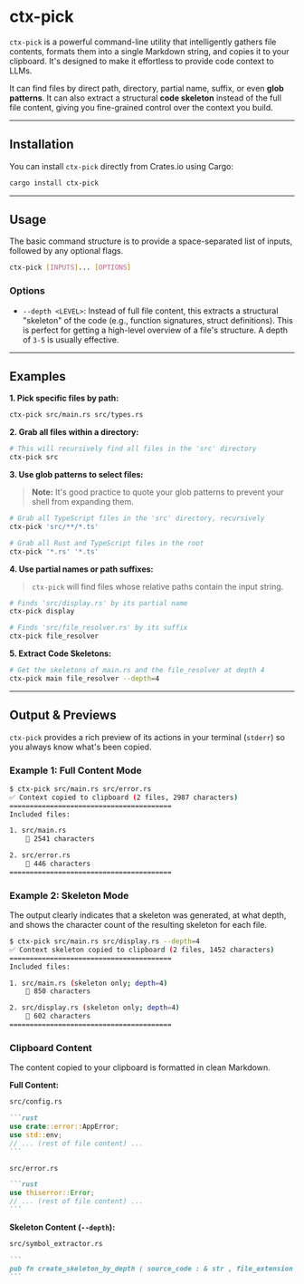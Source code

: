 # ctx-pick

[](https://www.google.com/search?q=https://crates.io/crates/ctx-pick)
[](https://opensource.org/licenses/MIT)

`ctx-pick` is a powerful command-line utility that intelligently gathers file contents, formats them into a single Markdown string, and copies it to your clipboard. It's designed to make it effortless to provide code context to LLMs.

It can find files by direct path, directory, partial name, suffix, or even **glob patterns**. It can also extract a structural **code skeleton** instead of the full file content, giving you fine-grained control over the context you build.

---

## Installation

You can install `ctx-pick` directly from Crates.io using Cargo:

```sh
cargo install ctx-pick
```

---

## Usage

The basic command structure is to provide a space-separated list of inputs, followed by any optional flags.

```sh
ctx-pick [INPUTS]... [OPTIONS]
```

### Options

- `--depth <LEVEL>`: Instead of full file content, this extracts a structural "skeleton" of the code (e.g., function signatures, struct definitions). This is perfect for getting a high-level overview of a file's structure. A depth of `3-5` is usually effective.

---

## Examples

**1. Pick specific files by path:**

```sh
ctx-pick src/main.rs src/types.rs
```

**2. Grab all files within a directory:**

```sh
# This will recursively find all files in the 'src' directory
ctx-pick src
```

**3. Use glob patterns to select files:**

> **Note:** It's good practice to quote your glob patterns to prevent your shell from expanding them.

```sh
# Grab all TypeScript files in the 'src' directory, recursively
ctx-pick 'src/**/*.ts'

# Grab all Rust and TypeScript files in the root
ctx-pick '*.rs' '*.ts'
```

**4. Use partial names or path suffixes:**

> `ctx-pick` will find files whose relative paths contain the input string.

```sh
# Finds 'src/display.rs' by its partial name
ctx-pick display

# Finds 'src/file_resolver.rs' by its suffix
ctx-pick file_resolver
```

**5. Extract Code Skeletons:**

```sh
# Get the skeletons of main.rs and the file_resolver at depth 4
ctx-pick main file_resolver --depth=4
```

---

## Output & Previews

`ctx-pick` provides a rich preview of its actions in your terminal (`stderr`) so you always know what's been copied.

### Example 1: Full Content Mode

```sh
$ ctx-pick src/main.rs src/error.rs
✅ Context copied to clipboard (2 files, 2987 characters)
========================================
Included files:

1. src/main.rs
    📄 2541 characters

2. src/error.rs
    📄 446 characters
========================================
```

### Example 2: Skeleton Mode

The output clearly indicates that a skeleton was generated, at what depth, and shows the character count of the resulting skeleton for each file.

```sh
$ ctx-pick src/main.rs src/display.rs --depth=4
✅ Context skeleton copied to clipboard (2 files, 1452 characters)
========================================
Included files:

1. src/main.rs (skeleton only; depth=4)
    🧬 850 characters

2. src/display.rs (skeleton only; depth=4)
    🧬 602 characters
========================================
```

### Clipboard Content

The content copied to your clipboard is formatted in clean Markdown.

**Full Content:**

````markdown
src/config.rs

```rust
use crate::error::AppError;
use std::env;
// ... (rest of file content) ...
```

src/error.rs

```rust
use thiserror::Error;
// ... (rest of file content) ...
```
````

**Skeleton Content (`--depth`):**

````markdown
src/symbol_extractor.rs

```
pub fn create_skeleton_by_depth ( source_code : & str , file_extension : & str , max_depth : usize ) -> Result < String , String > { ... } fn collect_tokens_at_depth ( node : Node , current_depth : usize , max_depth : usize , tokens : & mut Vec < String > , source_bytes : & [ u8 ] ) { ... }
```
````
